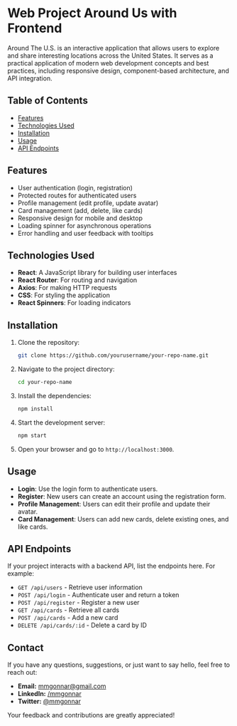 # Web Project Around Us with Frontend

Around The U.S. is an interactive application that allows users to explore and share interesting locations across the United States. It serves as a practical application of modern web development concepts and best practices, including responsive design, component-based architecture, and API integration.

## Table of Contents

- [Features](#features)
- [Technologies Used](#technologies-used)
- [Installation](#installation)
- [Usage](#usage)
- [API Endpoints](#api-endpoints)

## Features

- User authentication (login, registration)
- Protected routes for authenticated users
- Profile management (edit profile, update avatar)
- Card management (add, delete, like cards)
- Responsive design for mobile and desktop
- Loading spinner for asynchronous operations
- Error handling and user feedback with tooltips

## Technologies Used

- **React**: A JavaScript library for building user interfaces
- **React Router**: For routing and navigation
- **Axios**: For making HTTP requests
- **CSS**: For styling the application
- **React Spinners**: For loading indicators

## Installation

1. Clone the repository:

   ```bash
   git clone https://github.com/yourusername/your-repo-name.git
   ```

2. Navigate to the project directory:

   ```bash
   cd your-repo-name
   ```

3. Install the dependencies:

   ```bash
   npm install
   ```

4. Start the development server:

   ```bash
   npm start
   ```

5. Open your browser and go to `http://localhost:3000`.

## Usage

- **Login**: Use the login form to authenticate users.
- **Register**: New users can create an account using the registration form.
- **Profile Management**: Users can edit their profile and update their avatar.
- **Card Management**: Users can add new cards, delete existing ones, and like cards.

## API Endpoints

If your project interacts with a backend API, list the endpoints here. For example:

- `GET /api/users` - Retrieve user information
- `POST /api/login` - Authenticate user and return a token
- `POST /api/register` - Register a new user
- `GET /api/cards` - Retrieve all cards
- `POST /api/cards` - Add a new card
- `DELETE /api/cards/:id` - Delete a card by ID

## Contact

If you have any questions, suggestions, or just want to say hello, feel free to reach out:

- **Email:** [mmgonnar@gmail.com](mailto:mmgonnar@gmail.com)
- **LinkedIn:** [/mmgonnar](https://www.linkedin.com/in/mmgonnar/)
- **Twitter:** [@mmgonnar](https://x.com/mmgonnar)

Your feedback and contributions are greatly appreciated!
